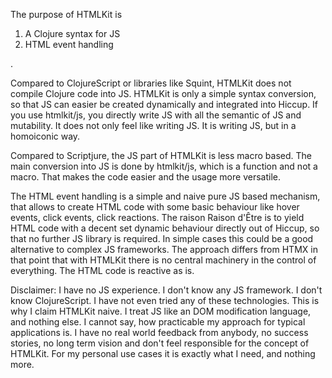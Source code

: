 The purpose of HTMLKit is

1. A Clojure syntax for JS
2. HTML event handling

.

Compared to ClojureScript or libraries like Squint, HTMLKit does not compile Clojure code into JS. HTMLKit is only a simple syntax conversion, so that JS can easier be created dynamically and integrated into Hiccup. If you use htmlkit/js, you directly write JS with all the semantic of JS and mutability. It does not only feel like writing JS. It is writing JS, but in a homoiconic way.

Compared to Scriptjure, the JS part of HTMLKit is less macro based. The main conversion into JS is done by htmlkit/js, which is a function and not a macro. That makes the code easier and the usage more versatile.

The HTML event handling is a simple and naive pure JS based mechanism, that allows to create HTML code with some basic behaviour like hover events, click events, click reactions. The raison Raison d'Être is to yield HTML code with a decent set dynamic behaviour directly out of Hiccup, so that no further JS library is required. In simple cases this could be a good alternative to complex JS frameworks. The approach differs from HTMX in that point that with HTMLKit there is no central machinery in the control of everything. The HTML code is reactive as is.

Disclaimer: I have no JS experience. I don't know any JS framework. I don't know ClojureScript. I have not even tried any of these technologies. This is why I claim HTMLKit naive. I treat JS like an DOM modification language, and nothing else. I cannot say, how practicable my approach for typical applications is. I have no real world feedback from anybody, no success stories, no long term vision and don't feel responsible for the concept of HTMLKit. For my personal use cases it is exactly what I need, and nothing more.
